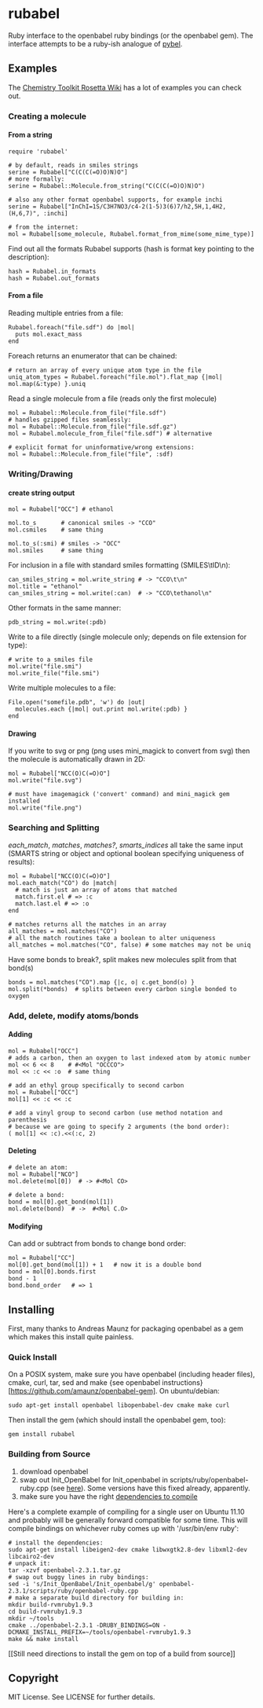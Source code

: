 # rubabel

Ruby interface to the openbabel ruby bindings (or the openbabel gem).  The
interface attempts to be a ruby-ish analogue of
[pybel](http://openbabel.org/docs/current/UseTheLibrary/Python_PybelAPI.html).

## Examples

The [Chemistry Toolkit Rosetta Wiki](http://ctr.wikia.com/wiki/Chemistry_Toolkit_Rosetta_Wiki) has a lot of examples you can check out.

### Creating a molecule

#### From a string

    require 'rubabel'

    # by default, reads in smiles strings
    serine = Rubabel["C(C(C(=O)O)N)O"]
    # more formally:
    serine = Rubabel::Molecule.from_string("C(C(C(=O)O)N)O")

    # also any other format openbabel supports, for example inchi
    serine = Rubabel["InChI=1S/C3H7NO3/c4-2(1-5)3(6)7/h2,5H,1,4H2,(H,6,7)", :inchi]

    # from the internet:
    mol = Rubabel[some_molecule, Rubabel.format_from_mime(some_mime_type)]

Find out all the formats Rubabel supports (hash is format key pointing to the description):

    hash = Rubabel.in_formats
    hash = Rubabel.out_formats

#### From a file

Reading multiple entries from a file:
    
    Rubabel.foreach("file.sdf") do |mol|
      puts mol.exact_mass
    end

Foreach returns an enumerator that can be chained:

    # return an array of every unique atom type in the file
    uniq_atom_types = Rubabel.foreach("file.mol").flat_map {|mol| mol.map(&:type) }.uniq

Read a single molecule from a file (reads only the first molecule)

    mol = Rubabel::Molecule.from_file("file.sdf")
    # handles gzipped files seamlessly:
    mol = Rubabel::Molecule.from_file("file.sdf.gz") 
    mol = Rubabel.molecule_from_file("file.sdf") # alternative

    # explicit format for uninformative/wrong extensions:
    mol = Rubabel::Molecule.from_file("file", :sdf)

### Writing/Drawing

#### create string output

    mol = Rubabel["OCC"] # ethanol

    mol.to_s       # canonical smiles -> "CCO"
    mol.csmiles    # same thing

    mol.to_s(:smi) # smiles -> "OCC"
    mol.smiles     # same thing

For inclusion in a file with standard smiles formatting (SMILES\tID\n):

    can_smiles_string = mol.write_string # -> "CCO\t\n"
    mol.title = "ethanol"
    can_smiles_string = mol.write(:can)  # -> "CCO\tethanol\n"

Other formats in the same manner:

    pdb_string = mol.write(:pdb)

Write to a file directly (single molecule only; depends on file extension for type):

    # write to a smiles file
    mol.write("file.smi")
    mol.write_file("file.smi")

Write multiple molecules to a file:

    File.open("somefile.pdb", 'w') do |out|
      molecules.each {|mol| out.print mol.write(:pdb) }
    end

#### Drawing

If you write to svg or png (png uses mini_magick to convert from svg) then the
molecule is automatically drawn in 2D:

    mol = Rubabel["NCC(O)C(=O)O"]
    mol.write("file.svg")

    # must have imagemagick ('convert' command) and mini_magick gem installed
    mol.write("file.png") 

### Searching and Splitting

*each_match*, *matches*, *matches?*, *smarts_indices* all take the same input (SMARTS
string or object and optional boolean specifying uniqueness of results):

    mol = Rubabel["NCC(O)C(=O)O"]
    mol.each_match("CO") do |match|
      # match is just an array of atoms that matched
      match.first.el # => :c
      match.last.el # => :o
    end
    
    # matches returns all the matches in an array
    all_matches = mol.matches("CO")
    # all the match routines take a boolean to alter uniqueness
    all_matches = mol.matches("CO", false) # some matches may not be uniq

Have some bonds to break?, split makes new molecules split from that bond(s)
    
    bonds = mol.matches("CO").map {|c, o| c.get_bond(o) }
    mol.split(*bonds)  # splits between every carbon single bonded to oxygen

### Add, delete, modify atoms/bonds

#### Adding

    mol = Rubabel["OCC"]
    # adds a carbon, then an oxygen to last indexed atom by atomic number
    mol << 6 << 8    # #<Mol "OCCCO">
    mol << :c << :o  # same thing

    # add an ethyl group specifically to second carbon
    mol = Rubabel["OCC"]
    mol[1] << :c << :c

    # add a vinyl group to second carbon (use method notation and parenthesis 
    # because we are going to specify 2 arguments (the bond order):
    ( mol[1] << :c).<<(:c, 2)

#### Deleting

    # delete an atom:
    mol = Rubabel["NCO"]
    mol.delete(mol[0])  # -> #<Mol CO>

    # delete a bond:
    bond = mol[0].get_bond(mol[1])
    mol.delete(bond)  # ->  #<Mol C.O>

#### Modifying

Can add or subtract from bonds to change bond order:

    mol = Rubabel["CC"]
    mol[0].get_bond(mol[1]) + 1   # now it is a double bond
    bond = mol[0].bonds.first
    bond - 1 
    bond.bond_order   # => 1

## Installing

First, many thanks to Andreas Maunz for packaging openbabel as a gem which makes this install quite painless.

### Quick Install

On a POSIX system, make sure you have openbabel (including header files), cmake, curl, tar, sed and make {see openbabel instructions}[https://github.com/amaunz/openbabel-gem].  On ubuntu/debian:

    sudo apt-get install openbabel libopenbabel-dev cmake make curl

Then install the gem (which should install the openbabel gem, too):

    gem install rubabel

### Building from Source

1. download openbabel 
2. swap out Init_OpenBabel for Init_openbabel in scripts/ruby/openbabel-ruby.cpp (see [here](http://forums.openbabel.org/Ruby-Open-Babel-in-2-1-1-td957640.html)).  Some versions have this fixed already, apparently.
3. make sure you have the right [dependencies to compile](http://openbabel.org/docs/2.3.1/Installation/install.html#compiling-open-babel)

Here's a complete example of compiling for a single user on Ubuntu 11.10 and probably will be generally forward compatible for some time.  This will compile bindings on whichever ruby comes up with '/usr/bin/env ruby':

    # install the dependencies:
    sudo apt-get install libeigen2-dev cmake libwxgtk2.8-dev libxml2-dev libcairo2-dev
    # unpack it:
    tar -xzvf openbabel-2.3.1.tar.gz
    # swap out buggy lines in ruby bindings:
    sed -i 's/Init_OpenBabel/Init_openbabel/g' openbabel-2.3.1/scripts/ruby/openbabel-ruby.cpp
    # make a separate build directory for building in:
    mkdir build-rvmruby1.9.3
    cd build-rvmruby1.9.3
    mkdir ~/tools
    cmake ../openbabel-2.3.1 -DRUBY_BINDINGS=ON -DCMAKE_INSTALL_PREFIX=~/tools/openbabel-rvmruby1.9.3
    make && make install

[[Still need directions to install the gem on top of a build from source]]
 
## Copyright

MIT License.  See LICENSE for further details.
